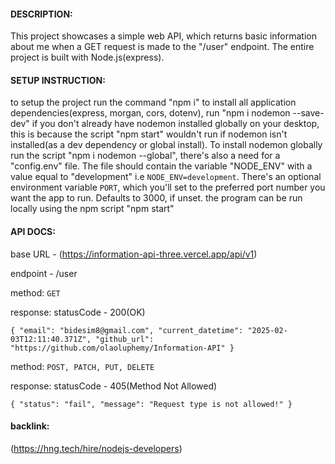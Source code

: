 #### DESCRIPTION: 
This project showcases a simple web API, which returns basic information about me when a GET request is made to the "/user" endpoint.
The entire project is built with Node.js(express).

#### SETUP INSTRUCTION:
to setup the project run the command "npm i" to install all application dependencies(express, morgan, cors, dotenv),
run "npm i nodemon --save-dev" if you don't already have nodemon installed globally on your desktop, this is because the script "npm start"
wouldn't run if nodemon isn't installed(as a dev dependency or global install). To install nodemon globally run the script "npm i nodemon --global",
there's also a need for a "config.env" file. The file should contain the variable "NODE_ENV" with a value equal to "development" i.e `NODE_ENV=development`.
There's an optional environment variable `PORT`, which you'll set to the preferred port number you want the app to run. Defaults to 3000, if unset.
the program can be run locally using the npm script "npm start"

#### API DOCS:
base URL - (https://information-api-three.vercel.app/api/v1)

endpoint - /user

method: `GET`

response:
statusCode - 200(OK)

`{
    "email": "bidesim8@gmail.com",
    "current_datetime": "2025-02-03T12:11:40.371Z",
    "github_url": "https://github.com/olaoluphemy/Information-API"
}`

method: `POST, PATCH, PUT, DELETE` 

response:
statusCode - 405(Method Not Allowed)

`{
    "status": "fail",
    "message": "Request type is not allowed!"
}`

#### backlink: 
(https://hng.tech/hire/nodejs-developers)
